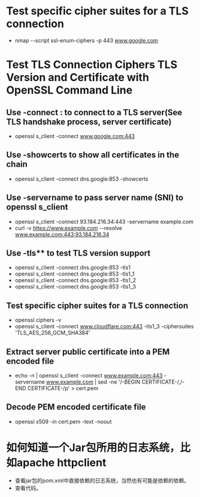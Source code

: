 # Test specific cipher suites for a TLS connection
- nmap --script ssl-enum-ciphers -p 443 www.google.com

# Test TLS Connection Ciphers TLS Version and Certificate with OpenSSL Command Line
## Use -connect <host>:<port> to connect to a TLS server(See TLS handshake process, server certificate)
- openssl s_client -connect www.google.com:443
## Use -showcerts to show all certificates in the chain
- openssl s_client -connect dns.google:853 -showcerts
## Use -servername to pass server name (SNI) to openssl s_client
- openssl s_client -connect 93.184.216.34:443 -servername example.com
- curl -v https://www.example.com --resolve www.example.com:443:93.184.216.34
## Use -tls** to test TLS version support
- openssl s_client -connect dns.google:853 -tls1
- openssl s_client -connect dns.google:853 -tls1_1
- openssl s_client -connect dns.google:853 -tls1_2
- openssl s_client -connect dns.google:853 -tls1_3
## Test specific cipher suites for a TLS connection
- openssl ciphers -v
- openssl s_client -connect www.cloudflare.com:443 -tls1_3 -ciphersuites 'TLS_AES_256_GCM_SHA384'
## Extract server public certificate into a PEM encoded file
- echo -n | openssl s_client -connect www.example.com:443 -servername www.example.com | sed -ne '/-BEGIN CERTIFICATE-/,/-END CERTIFICATE-/p' > cert.pem
## Decode PEM encoded certificate file
- openssl x509 -in cert.pem -text -noout

# 如何知道一个Jar包所用的日志系统，比如apache httpclient
- 查看jar包的pom.xml中直接依赖的日志系统，当然也有可能是依赖的依赖。
- 查看代码。

